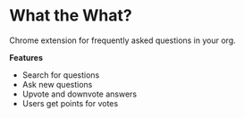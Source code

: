 # What the What?

Chrome extension for frequently asked questions in your org.

**Features**

- Search for questions
- Ask new questions
- Upvote and downvote answers
- Users get points for votes
